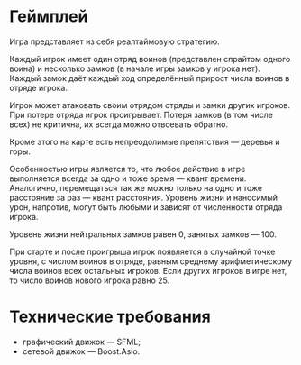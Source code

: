 # Геймплей

Игра представляет из себя реалтаймовую стратегию.

Каждый игрок имеет один отряд воинов (представлен спрайтом одного воина) и
несколько замков (в начале игры замков у игрока нет). Каждый замок даёт каждый
ход определённый прирост числа воинов в отряде игрока.

Игрок может атаковать своим отрядом отряды и замки других игроков. При потере
отряда игрок проигрывает. Потеря замков (в том числе всех) не критична, их
всегда можно отвоевать обратно.

Кроме этого на карте есть непреодолимые препятствия &mdash; деревья и горы.

Особенностью игры является то, что любое действие в игре выполняется всегда за
одно и тоже время &mdash; квант времени. Аналогично, перемещаться так же можно
только на одно и тоже расстояние за раз &mdash; квант расстояния. Уровень жизни
и наносимый урон, напротив, могут быть любыми и зависят от численности отряда
игрока.

Уровень жизни нейтральных замков равен 0, занятых замков &mdash; 100.

При старте и после проигрыша игрок появляется в случайной точке уровня, с числом
воинов в отряде, равным среднему арифметическому числа воинов всех остальных
игроков. Если других игроков в игре нет, то число воинов нового игрока равно 25.

# Технические требования

* графический движок &mdash; SFML;
* сетевой движок &mdash; Boost.Asio.
